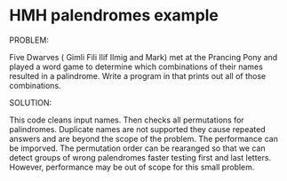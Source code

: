 # HMH palendromes example
PROBLEM:

Five Dwarves ( Gimli Fili Ilif Ilmig and Mark) met at the Prancing Pony and played a word game to determine which combinations of their names resulted in a palindrome. Write a program in that prints out all of those combinations.

SOLUTION:

This code cleans input names. Then checks all permutations for palindromes. Duplicate names are not supported they cause repeated answers and are beyond the scope of the problem. The performance can be imporved. The permutation order can be rearanged so that we can detect groups of wrong palendromes faster testing first and last letters. However, performance may be out of scope for this small problem.
